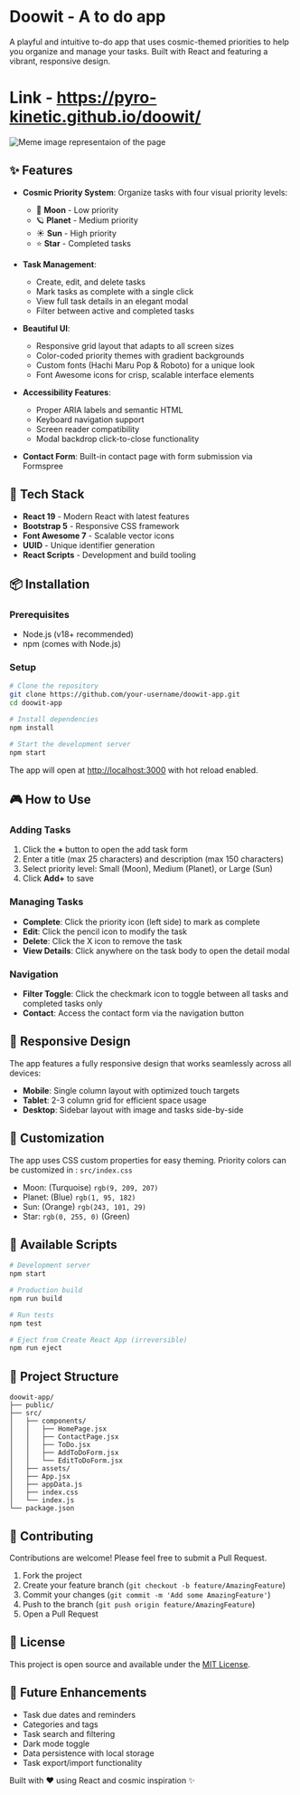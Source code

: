 # Doowit - A to do app
A playful and intuitive to-do app that uses cosmic-themed priorities to help you organize and manage your tasks. Built with React and featuring a vibrant, responsive design.
# Link - https://pyro-kinetic.github.io/doowit/

<img src="https://github.com/user-attachments/assets/71ed90eb-809d-4a2b-9d2a-fb89ec0b8a05" alt="Meme image representaion of the page" />

## ✨ Features
- **Cosmic Priority System**: Organize tasks with four visual priority levels:
    - 🌙 **Moon** - Low priority
    - 🪐 **Planet** - Medium priority
    - ☀️ **Sun** - High priority
    - ⭐ **Star** - Completed tasks

- **Task Management**:
    - Create, edit, and delete tasks
    - Mark tasks as complete with a single click
    - View full task details in an elegant modal
    - Filter between active and completed tasks

- **Beautiful UI**:
    - Responsive grid layout that adapts to all screen sizes
    - Color-coded priority themes with gradient backgrounds
    - Custom fonts (Hachi Maru Pop & Roboto) for a unique look
    - Font Awesome icons for crisp, scalable interface elements

- **Accessibility Features**:
    - Proper ARIA labels and semantic HTML
    - Keyboard navigation support
    - Screen reader compatibility
    - Modal backdrop click-to-close functionality

- **Contact Form**: Built-in contact page with form submission via Formspree

## 🚀 Tech Stack
- **React 19** - Modern React with latest features
- **Bootstrap 5** - Responsive CSS framework
- **Font Awesome 7** - Scalable vector icons
- **UUID** - Unique identifier generation
- **React Scripts** - Development and build tooling

## 📦 Installation
### Prerequisites
- Node.js (v18+ recommended)
- npm (comes with Node.js)

### Setup
``` bash
# Clone the repository
git clone https://github.com/your-username/doowit-app.git
cd doowit-app

# Install dependencies
npm install

# Start the development server
npm start
```
The app will open at [http://localhost:3000](http://localhost:3000) with hot reload enabled.

## 🎮 How to Use
### Adding Tasks
1. Click the **+** button to open the add task form
2. Enter a title (max 25 characters) and description (max 150 characters)
3. Select priority level: Small (Moon), Medium (Planet), or Large (Sun)
4. Click **Add+** to save

### Managing Tasks
- **Complete**: Click the priority icon (left side) to mark as complete
- **Edit**: Click the pencil icon to modify the task
- **Delete**: Click the X icon to remove the task
- **View Details**: Click anywhere on the task body to open the detail modal

### Navigation
- **Filter Toggle**: Click the checkmark icon to toggle between all tasks and completed tasks only
- **Contact**: Access the contact form via the navigation button

## 📱 Responsive Design
The app features a fully responsive design that works seamlessly across all devices:
- **Mobile**: Single column layout with optimized touch targets
- **Tablet**: 2-3 column grid for efficient space usage
- **Desktop**: Sidebar layout with image and tasks side-by-side

## 🎨 Customization
The app uses CSS custom properties for easy theming. Priority colors can be customized in : `src/index.css`
- Moon: (Turquoise) `rgb(9, 209, 207)`
- Planet: (Blue) `rgb(1, 95, 182)`
- Sun: (Orange) `rgb(243, 101, 29)`
- Star: `rgb(0, 255, 0)` (Green)

## 🧪 Available Scripts
``` bash
# Development server
npm start

# Production build
npm run build

# Run tests
npm test

# Eject from Create React App (irreversible)
npm run eject
```
## 📂 Project Structure
``` 
doowit-app/
├── public/
├── src/
│   ├── components/
│   │   ├── HomePage.jsx
│   │   ├── ContactPage.jsx
│   │   ├── ToDo.jsx
│   │   ├── AddToDoForm.jsx
│   │   └── EditToDoForm.jsx
│   ├── assets/
│   ├── App.jsx
│   ├── appData.js
│   ├── index.css
│   └── index.js
└── package.json
```
## 🤝 Contributing
Contributions are welcome! Please feel free to submit a Pull Request.
1. Fork the project
2. Create your feature branch (`git checkout -b feature/AmazingFeature`)
3. Commit your changes (`git commit -m 'Add some AmazingFeature'`)
4. Push to the branch (`git push origin feature/AmazingFeature`)
5. Open a Pull Request

## 📄 License
This project is open source and available under the [MIT License](LICENSE).
## 🎯 Future Enhancements
- Task due dates and reminders
- Categories and tags
- Task search and filtering
- Dark mode toggle
- Data persistence with local storage
- Task export/import functionality

Built with ❤️ using React and cosmic inspiration ✨
